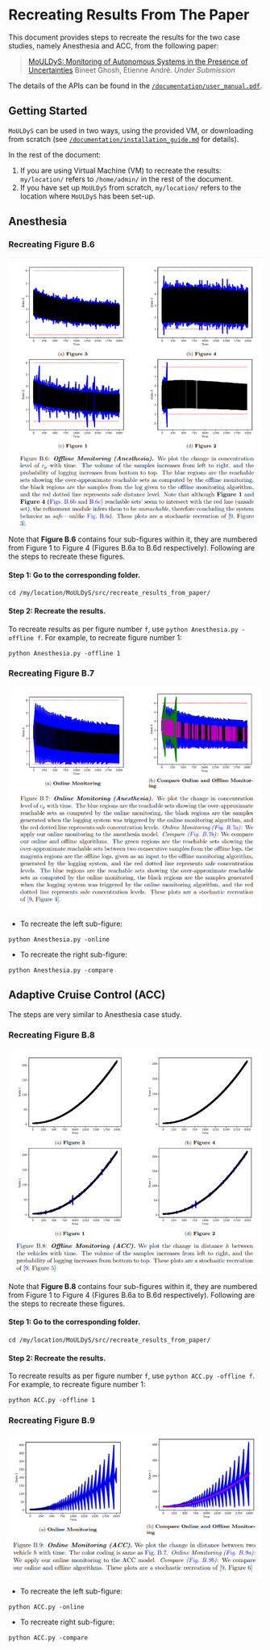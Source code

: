 # Recreating Results From The Paper

This document provides steps to recreate the results for the two case studies, namely Anesthesia and ACC, from the following paper:

> [MoULDyS: Monitoring of Autonomous Systems in the Presence of Uncertainties]()
> Bineet Ghosh, Étienne André. 
> _Under Submission_

The details of the APIs can be found in the [`/documentation/user_manual.pdf`](https://github.com/bineet-coderep/MoULDyS/blob/main/documentation/user_guide.pdf).

## Getting Started

`MoULDyS` can be used in two ways, using the provided VM, or downloading from scratch (see [`/documentation/installation_guide.md`](https://github.com/bineet-coderep/MoULDyS/blob/main/documentation/installation_guide.md) for details).

In the rest of the document:

1. If you are using Virtual Machine (VM) to recreate the results: `my/location/` refers to `/home/admin/` in the rest of the document.
2. If you have set up `MoULDyS` from scratch, `my/location/` refers to the location where `MoULDyS` has been set-up.

## Anesthesia

### Recreating Figure B.6

![FigB6](FigB6.png)

Note that **Figure B.6** contains four sub-figures within it, they are numbered from Figure 1 to Figure 4 (Figures B.6a to B.6d respectively). Following are the steps to recreate these figures.

#### Step 1: Go to the corresponding folder.

```shell
cd /my/location/MoULDyS/src/recreate_results_from_paper/
```

#### Step 2: Recreate the results.

To recreate results as per figure number `f`, use `python Anesthesia.py -offline f`. For example, to recreate figure number 1:

```shell
python Anesthesia.py -offline 1
```

### Recreating Figure B.7 

![Fig4B7](FigB7.png)

* To recreate the left sub-figure:

```shell
python Anesthesia.py -online
```

* To recreate the right sub-figure:

```shell
python Anesthesia.py -compare
```

## Adaptive Cruise Control (ACC)

The steps are very similar to Anesthesia case study.

### Recreating Figure B.8

![FigB8](FigB8.png)

Note that **Figure B.8** contains four sub-figures within it, they are numbered from Figure 1 to Figure 4 (Figures B.6a to B.6d respectively). Following are the steps to recreate these figures.

#### Step 1: Go to the corresponding folder.

```shell
cd /my/location/MoULDyS/src/recreate_results_from_paper/
```

#### Step 2: Recreate the results.

To recreate results as per figure number `f`, use `python ACC.py -offline f`. For example, to recreate figure number 1:

```shell
python ACC.py -offline 1
```

### Recreating Figure B.9 

![FigB9](FigB9.png)

* To recreate the left sub-figure:

```shell
python ACC.py -online
```

* To recreate right sub-figure:

```shell
python ACC.py -compare
```

